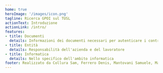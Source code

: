```yaml
---
home: true
heroImage: '/images/icon.png'
tagline: Ricerca GPOI sul TUSL
actionText: Introduzione
actionLink: /intro/
features:
- title: Documenti
  details: Informazioni dei documenti necessari per autenticare i controlli sull'agibilità della struttura
- title: Entità
  details: Responsabilità dell'azienda e del lavoratore
- title: Informatica
  details: Nello specifico dell'ambito informatica
footer: Realizzato da Collura Sam, Ferrero Denis, Mantovani Samuele, Mazzarella Matteo, Tua Andrea - 5AI anno scolastico 2020/2021 - Istituto Olivetti di Ivrea
---
```

